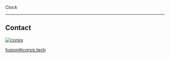 Clock

----

## Contact

[![corsis]](https://github.com/corsis/)

[fusion@corsis.tech](mailto:fusion@corsis.tech)

[corsis]: http://portfusion.sourceforge.net/i/l100.png "Corsis Research"

<img width="1px" src="http://fusion.corsis.tech/i/logo3.png" />
